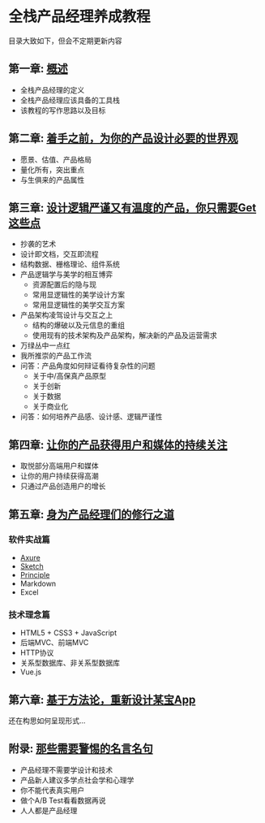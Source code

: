# 全栈产品经理养成教程

目录大致如下，但会不定期更新内容

## 第一章: [概述](./docs/charter01.md)
- 全栈产品经理的定义
- 全栈产品经理应该具备的工具栈
- 该教程的写作思路以及目标



## 第二章: [着手之前，为你的产品设计必要的世界观](./docs/charter02.md)
- 愿景、估值、产品格局
- 量化所有，突出重点
- 与生俱来的产品属性



## 第三章: [设计逻辑严谨又有温度的产品，你只需要Get这些点](./docs/Untitled.md)
- 抄袭的艺术
- 设计即文档，交互即流程
- 结构数据、栅格理论、组件系统
- 产品逻辑学与美学的相互博弈
  - 资源配置后的隐与现
  - 常用显逻辑性的美学设计方案
  - 常用显逻辑性的美学交互方案
- 产品架构凌驾设计与交互之上
  - 结构的爆破以及元信息的重组
  - 使用现有的技术架构及产品架构，解决新的产品及运营需求
- 万绿丛中一点红
- 我所推崇的产品工作流
- 问答：产品角度如何辩证看待复杂性的问题
  - 关于中/高保真产品原型
  - 关于创新
  - 关于数据
  - 关于商业化
- 问答：如何培养产品感、设计感、逻辑严谨性



## 第四章: [让你的产品获得用户和媒体的持续关注](./docs/Untitled.md)
- 取悦部分高端用户和媒体
- 让你的用户持续获得高潮
- 只通过产品创造用户的增长



## 第五章: [身为产品经理们的修行之道](./docs/Untitled.md)

### 软件实战篇
- [Axure](http://axure.com)
- [Sketch](http://sketchapp.com)
- [Principle](http://principleux.com/)
- Markdown
- Excel

### 技术理念篇
- HTML5 + CSS3 + JavaScript
- 后端MVC、前端MVC
- HTTP协议
- 关系型数据库、非关系型数据库
- Vue.js



## 第六章: [基于方法论，重新设计某宝App](./docs/Untitled.md)

还在构思如何呈现形式...


## 附录: [那些需要警惕的名言名句](./docs/Untitled.md)
- 产品经理不需要学设计和技术
- 产品新人建议多学点社会学和心理学
- 你不能代表真实用户
- 做个A/B Test看看数据再说
- 人人都是产品经理
